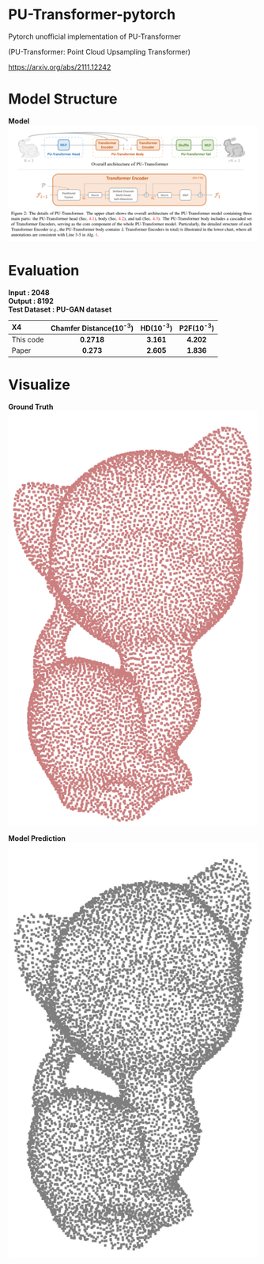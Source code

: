 # PU-Transformer-pytorch
Pytorch unofficial implementation of PU-Transformer

(PU-Transformer: Point Cloud Upsampling Transformer)

https://arxiv.org/abs/2111.12242

# Model Structure
**Model**
![ex_screenshot](./img/model.png)


# Evaluation
**Input : 2048**  
**Output : 8192**  
**Test Dataset : PU-GAN dataset**    

| X4 | Chamfer Distance(10<sup>-3</sup>)|HD(10<sup>-3</sup>)|P2F(10<sup>-3</sup>)|
|:--------|:--------:|:--------:|:--------:|
| This code | **0.2718**|**3.161**|**4.202**|
|Paper|**0.273**|**2.605**|**1.836**| 


# Visualize
**Ground Truth**  
![ex_screenshot](./img/cat_gt.png)

**Model Prediction**  
![ex_screenshot](./img/cat_predict.png)
